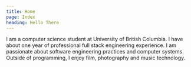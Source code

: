 ```yaml
---
title: Home
page: Index
heading: Hello There
---
```

I am a computer science student at University of British Columbia.
I have about one year of professional full stack engineering experience.
I am passionate about software engineering practices and computer systems.
Outside of programming, I enjoy film, photography and music technology.